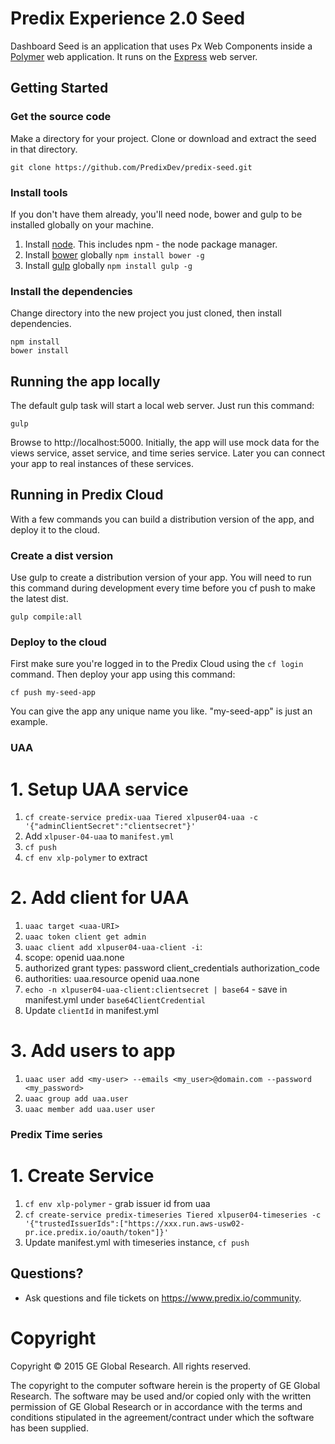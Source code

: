 # Predix Experience 2.0 Seed
Dashboard Seed is an application that uses Px Web Components inside a [Polymer](https://www.polymer-project.org) web application.
It runs on the [Express](http://expressjs.com/) web server.

## Getting Started

### Get the source code
Make a directory for your project.  Clone or download and extract the seed in that directory.
```
git clone https://github.com/PredixDev/predix-seed.git
```

### Install tools
If you don't have them already, you'll need node, bower and gulp to be installed globally on your machine.
1. Install [node](https://nodejs.org/en/download/).  This includes npm - the node package manager.
2. Install [bower](https://bower.io/) globally `npm install bower -g`
3. Install [gulp](http://gulpjs.com/) globally `npm install gulp -g`

### Install the dependencies
Change directory into the new project you just cloned, then install dependencies.
```
npm install
bower install
```

## Running the app locally
The default gulp task will start a local web server.  Just run this command:
```
gulp
```
Browse to http://localhost:5000.
Initially, the app will use mock data for the views service, asset service, and time series service.
Later you can connect your app to real instances of these services.

## Running in Predix Cloud
With a few commands you can build a distribution version of the app, and deploy it to the cloud.

### Create a dist version
Use gulp to create a distribution version of your app.
You will need to run this command during development every time before you cf push to make the latest dist.
```
gulp compile:all
```

### Deploy to the cloud
First make sure you're logged in to the Predix Cloud using the `cf login` command.
Then deploy your app using this command:
```
cf push my-seed-app
```
You can give the app any unique name you like.  "my-seed-app" is just an example.


### UAA

# 1. Setup UAA service
1. `cf create-service predix-uaa Tiered xlpuser04-uaa -c '{"adminClientSecret":"clientsecret"}'`
2. Add `xlpuser-04-uaa` to `manifest.yml`
3. `cf push`
4. `cf env xlp-polymer` to extract <uaa-URI>

# 2. Add client for UAA
1. `uaac target <uaa-URI>`
2. `uaac token client get admin`
3. `uaac client add xlpuser04-uaa-client -i`:
  1. scope: openid uaa.none
  2. authorized grant types: password client_credentials authorization_code
  3. authorities: uaa.resource openid uaa.none
4. `echo -n xlpuser04-uaa-client:clientsecret | base64` - save in manifest.yml under `base64ClientCredential`
5. Update `clientId` in manifest.yml

# 3. Add users to app
1. `uaac user add <my-user> --emails <my_user>@domain.com --password <my_password>`
2. `uaac group add uaa.user`
3. `uaac member add uaa.user user`

### Predix Time series

# 1. Create Service

1. `cf env xlp-polymer` - grab issuer id from uaa
2. `cf create-service predix-timeseries Tiered xlpuser04-timeseries -c '{"trustedIssuerIds":["https://xxx.run.aws-usw02-pr.ice.predix.io/oauth/token"]}'`
3. Update manifest.yml with timeseries instance, `cf push`

## Questions?
- Ask questions and file tickets on <a href="https://www.predix.io/community" target="_blank">https://www.predix.io/community</a>.

# Copyright
Copyright &copy; 2015 GE Global Research. All rights reserved.

The copyright to the computer software herein is the property of
GE Global Research. The software may be used and/or copied only
with the written permission of GE Global Research or in accordance
with the terms and conditions stipulated in the agreement/contract
under which the software has been supplied.
